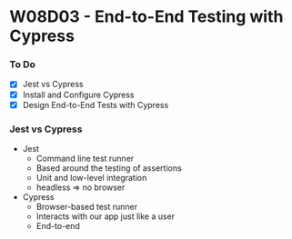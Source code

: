 # W08D03 - End-to-End Testing with Cypress

### To Do
- [x] Jest vs Cypress
- [x] Install and Configure Cypress
- [x] Design End-to-End Tests with Cypress

### Jest vs Cypress
* Jest
  * Command line test runner
  * Based around the testing of assertions
  * Unit and low-level integration
  * headless => no browser
* Cypress
  * Browser-based test runner
  * Interacts with our app just like a user
  * End-to-end






















# 
